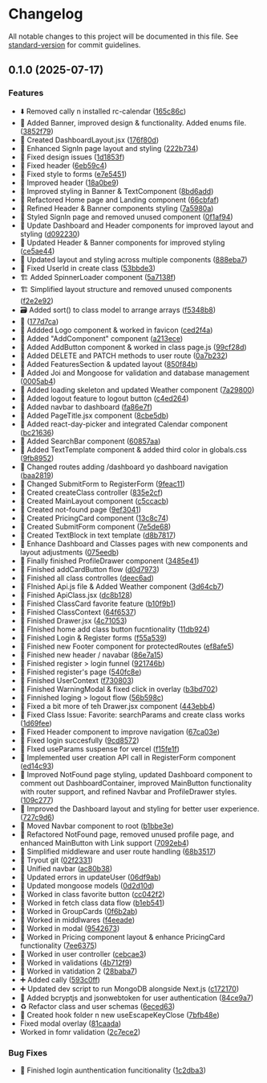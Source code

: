 # Changelog

All notable changes to this project will be documented in this file. See [standard-version](https://github.com/conventional-changelog/standard-version) for commit guidelines.

## 0.1.0 (2025-07-17)


### Features

* :arrow_down: Removed cally n installed rc-calendar ([165c86c](https://github.com/mmgonnar/classaid_frontend/commit/165c86ceceb07fd37e3219c86dab534113e00ce7))
* :art: Added Banner, improved design & functionality. Added enums file. ([3852f79](https://github.com/mmgonnar/classaid_frontend/commit/3852f79e34b4eb3877ca44c21e06cb0ca1926e74))
* :art: Created DashboardLayout.jsx ([176f80d](https://github.com/mmgonnar/classaid_frontend/commit/176f80d26004a4fb3a2873de57322ac04de9f073))
* :art: Enhanced SignIn page layout and styling ([222b734](https://github.com/mmgonnar/classaid_frontend/commit/222b734f4c399e0c8eca4c591d2630df0e258f96))
* :art: Fixed design issues ([1d1853f](https://github.com/mmgonnar/classaid_frontend/commit/1d1853f836e19104200c37500224e9d554f79d6b))
* :art: Fixed header ([6eb59c4](https://github.com/mmgonnar/classaid_frontend/commit/6eb59c4f352f45d43d5d23533f0eb8b2f4c45ddd))
* :art: Fixed style to forms ([e7e5451](https://github.com/mmgonnar/classaid_frontend/commit/e7e5451dc5a77a6e38042903f89a9d1eb4a36b81))
* :art: Improved header ([18a0be9](https://github.com/mmgonnar/classaid_frontend/commit/18a0be97dec47e0f2cfcdb8064a9ddfec66896cb))
* :art: Improved styling in Banner & TextComponent ([8bd6add](https://github.com/mmgonnar/classaid_frontend/commit/8bd6add8e5c673a81abc4586d2d24ae68cc778b5))
* :art: Refactored Home page and Landing component ([66cbfaf](https://github.com/mmgonnar/classaid_frontend/commit/66cbfaf2457e281c7e39679b059a6df8f284469e))
* :art: Refined Header & Banner components styling ([7a5980a](https://github.com/mmgonnar/classaid_frontend/commit/7a5980ab8cddce01ae0ccf166fece9df69f865cf))
* :art: Styled SignIn page and removed unused component ([0f1af94](https://github.com/mmgonnar/classaid_frontend/commit/0f1af9465a6f600118b8ca2d1948fc8e1c3c3987))
* :art: Update Dashboard and Header components for improved layout and styling ([d092230](https://github.com/mmgonnar/classaid_frontend/commit/d0922302c1ac17c9fcef7a2560eb3b11d4815616))
* :art: Updated Header & Banner components for improved styling ([ce5ae44](https://github.com/mmgonnar/classaid_frontend/commit/ce5ae44a9cc05a73d4649a2698bc429f8af66d7a))
* :art: Updated layout and styling across multiple components ([888eba7](https://github.com/mmgonnar/classaid_frontend/commit/888eba7a98ab94ab8242bd27ddbad8fef3fc3d8f))
* :bug: Fixed UserId in create class ([53bbde3](https://github.com/mmgonnar/classaid_frontend/commit/53bbde341fbd85d81f2515eb02b16a00f6432c43))
* :building_construction: Added SpinnerLoader component ([5a7138f](https://github.com/mmgonnar/classaid_frontend/commit/5a7138f9f3cef26a61a00c81af99f3c0b7cf2bad))
* :building_construction: Simplified layout structure and removed unused components ([f2e2e92](https://github.com/mmgonnar/classaid_frontend/commit/f2e2e92249c63adca4c655c8a252dcec6b9e27e5))
* :card_file_box: Added sort() to class model to arrange arrays ([f5348b8](https://github.com/mmgonnar/classaid_frontend/commit/f5348b8c941d3383dfdb44d7e68c387ff5454673))
* :construction: ([177d7ca](https://github.com/mmgonnar/classaid_frontend/commit/177d7ca8ac1412294eb5ee695a70edec88554d77))
* :construction: Addded Logo component & worked in favicon ([ced2f4a](https://github.com/mmgonnar/classaid_frontend/commit/ced2f4a565f10535767ccf0b86b4048b42653574))
* :construction: Added "AddComponent" component ([a213ece](https://github.com/mmgonnar/classaid_frontend/commit/a213ecea1237c65cd3f5c55c57b62a79f6c8767f))
* :construction: Added AddButton component & worked in class page.js ([99cf28d](https://github.com/mmgonnar/classaid_frontend/commit/99cf28d91b62fbb95065cf617acfeeaada3ccb81))
* :construction: Added DELETE and PATCH methods to user route ([0a7b232](https://github.com/mmgonnar/classaid_frontend/commit/0a7b232d166babcbf0f603cb0ad230914d259bf7))
* :construction: Added FeaturesSection & updated layout ([850f84b](https://github.com/mmgonnar/classaid_frontend/commit/850f84bc76d129c4d16acc9ea3ad2d3e560317cf))
* :construction: Added Joi and Mongoose for validation and database management ([0005ab4](https://github.com/mmgonnar/classaid_frontend/commit/0005ab4aabf239e8c7512e032d20c773d7ce783b))
* :construction: Added loading skeleton and updated Weather component ([7a29800](https://github.com/mmgonnar/classaid_frontend/commit/7a298002ef56c4356ba3e89154f40551eb02ae7e))
* :construction: Added logout feature to logout button ([c4ed264](https://github.com/mmgonnar/classaid_frontend/commit/c4ed264e612a1fc42f91b1e999747fee30efaf38))
* :construction: Added navbar to dashboard ([fa86e7f](https://github.com/mmgonnar/classaid_frontend/commit/fa86e7f99b7aa1e3cb1c34f37284e14ff2904b78))
* :construction: Added PageTitle.jsx component ([8cbe5db](https://github.com/mmgonnar/classaid_frontend/commit/8cbe5db553da874eee60719673bd681a80ade80e))
* :construction: Added react-day-picker and integrated Calendar component ([bc21636](https://github.com/mmgonnar/classaid_frontend/commit/bc216360dcdf105b445bca0c1d924083c3d718a9))
* :construction: Added SearchBar component ([60857aa](https://github.com/mmgonnar/classaid_frontend/commit/60857aa140d4f8aa5594563ced63c4c87ac56abd))
* :construction: Added TextTemplate component & added third color in globals.css ([9fb8952](https://github.com/mmgonnar/classaid_frontend/commit/9fb895250a04332ff6dfbfdd42a4e6b64afc1819))
* :construction: Changed routes adding /dashboard yo dashboard navigation ([baa2819](https://github.com/mmgonnar/classaid_frontend/commit/baa281908f49d7b1b99d0407d3ec37eff7b23e58))
* :construction: Changed SubmitForm to RegisterForm ([9feac11](https://github.com/mmgonnar/classaid_frontend/commit/9feac11e3eea5bc52e340896f789071a84647769))
* :construction: Created createClass controller ([835e2cf](https://github.com/mmgonnar/classaid_frontend/commit/835e2cf12a268e58fe070bb570316c0eab6218f7))
* :construction: Created MainLayout component ([c5ccacb](https://github.com/mmgonnar/classaid_frontend/commit/c5ccacb61099dafcc7104ed589c245912ebc31ae))
* :construction: Created not-found page ([9ef3041](https://github.com/mmgonnar/classaid_frontend/commit/9ef30416e89b8aa162e489529d0099877c96141a))
* :construction: Created PricingCard component ([13c8c74](https://github.com/mmgonnar/classaid_frontend/commit/13c8c74d48dbb30f164de28d8fad52bbe1594e13))
* :construction: Created SubmitForm component ([7e5de68](https://github.com/mmgonnar/classaid_frontend/commit/7e5de6851b206003a3027818bd82af6eab91da7d))
* :construction: Created TextBlock in text template ([d8b7817](https://github.com/mmgonnar/classaid_frontend/commit/d8b7817948e5258770f4fc3b6a9a5d52b792af87))
* :construction: Enhance Dashboard and Classes pages with new components and layout adjustments ([075eedb](https://github.com/mmgonnar/classaid_frontend/commit/075eedb892ca7ed4848593dc3dc1e1128264f2f9))
* :construction: Finally finished ProfileDrawer component ([3485e41](https://github.com/mmgonnar/classaid_frontend/commit/3485e4168e8c3bc16357bb81b20e8b5f10d054b4))
* :construction: Finished addCardButton flow ([d0d7973](https://github.com/mmgonnar/classaid_frontend/commit/d0d79737010eaa138db3716af08e0374b97461ab))
* :construction: Finished all class controlles ([deec6ad](https://github.com/mmgonnar/classaid_frontend/commit/deec6adc776e3b23059fe47e40a2a683cb9a0791))
* :construction: FInished Api.js file & Added Weather component ([3d64cb7](https://github.com/mmgonnar/classaid_frontend/commit/3d64cb7c9cc851ab4e268d5855a1822901ec1ee3))
* :construction: Finished ApiClass.jsx ([dc8b128](https://github.com/mmgonnar/classaid_frontend/commit/dc8b128cec89ab4914bbf71d55870f9c391c0fca))
* :construction: Finished ClassCard favorite feature ([b10f9b1](https://github.com/mmgonnar/classaid_frontend/commit/b10f9b1aa89ed8a232b58e7d2cc5110ffe9826fd))
* :construction: Finished ClassContext ([64f6537](https://github.com/mmgonnar/classaid_frontend/commit/64f6537e22262805e4552c780424622998f6baa2))
* :construction: Finished Drawer.jsx ([4c71053](https://github.com/mmgonnar/classaid_frontend/commit/4c71053a400ad9254964d72577968ddf130324d9))
* :construction: FInished home add class button fucntionality ([11db924](https://github.com/mmgonnar/classaid_frontend/commit/11db924831883a9cf3f81a8c0eb1d8c7d6c98af7))
* :construction: Finished Login & Register forms ([f55a539](https://github.com/mmgonnar/classaid_frontend/commit/f55a539de871fa961517908b054952c513e46023))
* :construction: Finished new Footer component for protectedRoutes ([ef8afe5](https://github.com/mmgonnar/classaid_frontend/commit/ef8afe589048511b6dc4c193ce4efcdee5aa909e))
* :construction: Finished new header / navabar ([86e7a15](https://github.com/mmgonnar/classaid_frontend/commit/86e7a15862c3d3a9a6c74a6c416e225379e62fb9))
* :construction: Finished register > login funnel ([921746b](https://github.com/mmgonnar/classaid_frontend/commit/921746b6346e486dcf0c79c74c426e725b45a423))
* :construction: Finished register's page ([540fc8e](https://github.com/mmgonnar/classaid_frontend/commit/540fc8e3083a984c672f3a20301fe24cdf844abb))
* :construction: Finished UserContext ([f730803](https://github.com/mmgonnar/classaid_frontend/commit/f730803271e2e23cdea272d6ca66f55272d13007))
* :construction: Finished WarningModal & fixed click in overlay ([b3bd702](https://github.com/mmgonnar/classaid_frontend/commit/b3bd7023befa8c688991ca0b6f9c576d06ce4a10))
* :construction: Finnished loging > logout flow ([56b598c](https://github.com/mmgonnar/classaid_frontend/commit/56b598cc07a7ea16637ec2b08991061df1ad1d5e))
* :construction: Fixed a bit more of teh Drawer.jsx component ([443ebb4](https://github.com/mmgonnar/classaid_frontend/commit/443ebb49c882e6486b45a6f01c1e55a484b73dd0))
* :construction: Fixed Class Issue: Favorite: searchParams and create class works ([1d69fee](https://github.com/mmgonnar/classaid_frontend/commit/1d69fee7751b045dae22741ad69c3cea1a1449f3))
* :construction: Fixed Header component to improve navigation ([67ca03e](https://github.com/mmgonnar/classaid_frontend/commit/67ca03e5c58c8851652dba4d89a6b9657b298e1c))
* :construction: Fixed login succesfully ([9cd8572](https://github.com/mmgonnar/classaid_frontend/commit/9cd85728c347b5cff144ba80e657598e374bb0bb))
* :construction: FIxed useParams suspense for vercel ([f15fe1f](https://github.com/mmgonnar/classaid_frontend/commit/f15fe1ff091fa621ab9c93529c11bfd3ea4c8db0))
* :construction: Implemented user creation API call in RegisterForm component ([ed14c93](https://github.com/mmgonnar/classaid_frontend/commit/ed14c9343d4aad61d9803bccef59171c7ac6756b))
* :construction: Improved NotFound page styling, updated Dashboard component to comment out DashboardContainer, improved MainButton functionality with router support, and refined Navbar and ProfileDrawer styles. ([109c277](https://github.com/mmgonnar/classaid_frontend/commit/109c2772895d1a2930746332b97e44a651855a7f))
* :construction: Improved the Dashboard layout and styling for better user experience. ([727c9d6](https://github.com/mmgonnar/classaid_frontend/commit/727c9d680f7893252f88a2afe3e04677220f439b))
* :construction: Moved Navbar component to root ([b1bbe3e](https://github.com/mmgonnar/classaid_frontend/commit/b1bbe3e3ec6051e2281a0e2627507978292150f4))
* :construction: Refactored NotFound page, removed unused profile page, and enhanced MainButton with Link support ([7092eb4](https://github.com/mmgonnar/classaid_frontend/commit/7092eb420d122993daaf223f619880d548a01fcf))
* :construction: Simplified middleware and user route handling ([68b3517](https://github.com/mmgonnar/classaid_frontend/commit/68b3517858c9cc23cbc0ba46e2dd669a496797e0))
* :construction: Tryout git ([02f2331](https://github.com/mmgonnar/classaid_frontend/commit/02f233135b08516c4c8fe274f816e708abfdaad0))
* :construction: Unified navbar ([ac80b38](https://github.com/mmgonnar/classaid_frontend/commit/ac80b38a21d1e23542df3ec5c4b1d01dc5b17f2e))
* :construction: Updated errors in updateUser ([06df9ab](https://github.com/mmgonnar/classaid_frontend/commit/06df9ab1d20447b65c44304154f900d23cf29756))
* :construction: Updated mongoose models ([0d2d10d](https://github.com/mmgonnar/classaid_frontend/commit/0d2d10d3f1c9ecae87769a05944ba71dc9d62eef))
* :construction: Worked in class favorite button ([cc042f2](https://github.com/mmgonnar/classaid_frontend/commit/cc042f227fee957d5b70b7c86eea2a19cf590cb2))
* :construction: Worked in fetch class data flow ([b1eb541](https://github.com/mmgonnar/classaid_frontend/commit/b1eb5419bd9ab640124e34c2d7601e2b5cdefe0d))
* :construction: Worked in GroupCards ([0f6b2ab](https://github.com/mmgonnar/classaid_frontend/commit/0f6b2abaaa5fecd8670b50b23f126f17f605ea4c))
* :construction: Worked in middlwares ([f4eeade](https://github.com/mmgonnar/classaid_frontend/commit/f4eeadee1889b1a1cbf591cb1322fa0e7432da6b))
* :construction: Worked in modal ([9542673](https://github.com/mmgonnar/classaid_frontend/commit/95426733ca1ff29476f223ee8a4de094ca2d80c1))
* :construction: Worked in Pricing component layout & enhance PricingCard functionality ([7ee6375](https://github.com/mmgonnar/classaid_frontend/commit/7ee6375e84febb2c041e38e8dae55be2e5988067))
* :construction: Worked in user controller ([cebcae3](https://github.com/mmgonnar/classaid_frontend/commit/cebcae3896853d746b2ea8a7f2757854562f66b0))
* :construction: Worked in validations ([4b712f9](https://github.com/mmgonnar/classaid_frontend/commit/4b712f94ffa2e8a5a42364cfaec9b5d3e1de16d4))
* :construction: Worked in vatidation 2 ([28baba7](https://github.com/mmgonnar/classaid_frontend/commit/28baba7cc0d17f2e44a6343791c856317d03ebbf))
* :heavy_plus_sign: Added cally ([593c0ff](https://github.com/mmgonnar/classaid_frontend/commit/593c0fffac14ba1356f3626a594957fd55a9d95d))
* :heavy_plus_sign: Updated dev script to run MongoDB alongside Next.js ([c172170](https://github.com/mmgonnar/classaid_frontend/commit/c172170d72c82f769626c1eef40230906a8a87f5))
* :passport_control: Added bcryptjs and jsonwebtoken for user authentication ([84ce9a7](https://github.com/mmgonnar/classaid_frontend/commit/84ce9a766a32c95979187bd8da5be378997b14ee))
* :recycle: Refactor class and user schemas ([6eced63](https://github.com/mmgonnar/classaid_frontend/commit/6eced638455d8c18ce97faec22ca1caf05cd29d2))
* :truck: Created hook folder n new useEscapeKeyClose ([7bfb48e](https://github.com/mmgonnar/classaid_frontend/commit/7bfb48e27275c2f46d1bc804e99ef98fac0a1dac))
* Fixed modal overlay ([81caada](https://github.com/mmgonnar/classaid_frontend/commit/81caadaeca67984d5cef0a4607f7600a6d1a4ae5))
* Worked in fomr validation ([2c7ece2](https://github.com/mmgonnar/classaid_frontend/commit/2c7ece209d73319256f86aa8fb3aa1a638b0b3cb))


### Bug Fixes

* :construction: Finished login aunthentication funcitionality ([1c2dba3](https://github.com/mmgonnar/classaid_frontend/commit/1c2dba3ece08d8d84a32222a371757d74eba8c10))
